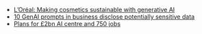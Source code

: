 - [L’Oréal: Making cosmetics sustainable with generative AI](https://cur.at/kpgo1IP?m=web)
- [10 GenAI prompts in business disclose potentially sensitive data](https://cur.at/Q9MNHK4?m=web)
- [Plans for £2bn AI centre and 750 jobs](https://cur.at/1CAz1Eu?m=web)
